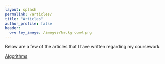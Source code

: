 ```yaml
---
layout: splash
permalink: /articles/
title: "Articles"
author_profile: false
header:
  overlay_image: /images/background.png
---
```

Below are a few of the articles that I have written regarding my coursework.

[Algorithms](https://lancelancezhang.github.io/Algorithms/)
